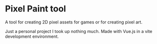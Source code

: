 # Pixel Paint tool

A tool for creating 2D pixel assets for games or for creating pixel art.

Just a personal project I took up nothing much.
Made with Vue.js in a vite development environment.
